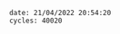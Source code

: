 

                date: 21/04/2022 20:54:20
                cycles: 40020

                         